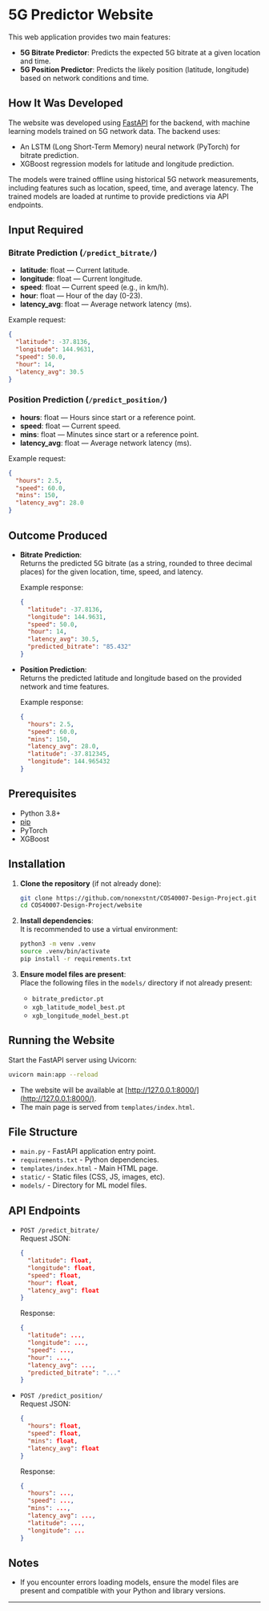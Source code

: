 # 5G Predictor Website

This web application provides two main features:
- **5G Bitrate Predictor**: Predicts the expected 5G bitrate at a given location and time.
- **5G Position Predictor**: Predicts the likely position (latitude, longitude) based on network conditions and time.

## How It Was Developed

The website was developed using [FastAPI](https://fastapi.tiangolo.com/) for the backend, with machine learning models trained on 5G network data. The backend uses:
- An LSTM (Long Short-Term Memory) neural network (PyTorch) for bitrate prediction.
- XGBoost regression models for latitude and longitude prediction.

The models were trained offline using historical 5G network measurements, including features such as location, speed, time, and average latency. The trained models are loaded at runtime to provide predictions via API endpoints.

## Input Required

### Bitrate Prediction (`/predict_bitrate/`)
- **latitude**: float — Current latitude.
- **longitude**: float — Current longitude.
- **speed**: float — Current speed (e.g., in km/h).
- **hour**: float — Hour of the day (0-23).
- **latency_avg**: float — Average network latency (ms).

Example request:
```json
{
  "latitude": -37.8136,
  "longitude": 144.9631,
  "speed": 50.0,
  "hour": 14,
  "latency_avg": 30.5
}
```

### Position Prediction (`/predict_position/`)
- **hours**: float — Hours since start or a reference point.
- **speed**: float — Current speed.
- **mins**: float — Minutes since start or a reference point.
- **latency_avg**: float — Average network latency (ms).

Example request:
```json
{
  "hours": 2.5,
  "speed": 60.0,
  "mins": 150,
  "latency_avg": 28.0
}
```

## Outcome Produced

- **Bitrate Prediction**:  
  Returns the predicted 5G bitrate (as a string, rounded to three decimal places) for the given location, time, speed, and latency.

  Example response:
  ```json
  {
    "latitude": -37.8136,
    "longitude": 144.9631,
    "speed": 50.0,
    "hour": 14,
    "latency_avg": 30.5,
    "predicted_bitrate": "85.432"
  }
  ```

- **Position Prediction**:  
  Returns the predicted latitude and longitude based on the provided network and time features.

  Example response:
  ```json
  {
    "hours": 2.5,
    "speed": 60.0,
    "mins": 150,
    "latency_avg": 28.0,
    "latitude": -37.812345,
    "longitude": 144.965432
  }
  ```

## Prerequisites

- Python 3.8+
- [pip](https://pip.pypa.io/en/stable/)
- PyTorch
- XGBoost

## Installation

1. **Clone the repository** (if not already done):  
   ```bash
   git clone https://github.com/nonexstnt/COS40007-Design-Project.git
   cd COS40007-Design-Project/website
   ```

2. **Install dependencies**:  
   It is recommended to use a virtual environment:
   ```bash
   python3 -m venv .venv
   source .venv/bin/activate
   pip install -r requirements.txt
   ```

3. **Ensure model files are present**:  
   Place the following files in the `models/` directory if not already present:
   - `bitrate_predictor.pt`
   - `xgb_latitude_model_best.pt`
   - `xgb_longitude_model_best.pt`

## Running the Website

Start the FastAPI server using Uvicorn:

```bash
uvicorn main:app --reload
```

- The website will be available at [http://127.0.0.1:8000/](http://127.0.0.1:8000/).
- The main page is served from `templates/index.html`.

## File Structure

- `main.py` - FastAPI application entry point.
- `requirements.txt` - Python dependencies.
- `templates/index.html` - Main HTML page.
- `static/` - Static files (CSS, JS, images, etc).
- `models/` - Directory for ML model files.

## API Endpoints

- `POST /predict_bitrate/`  
  Request JSON:  
  ```json
  {
    "latitude": float,
    "longitude": float,
    "speed": float,
    "hour": float,
    "latency_avg": float
  }
  ```
  Response:  
  ```json
  {
    "latitude": ...,
    "longitude": ...,
    "speed": ...,
    "hour": ...,
    "latency_avg": ...,
    "predicted_bitrate": "..."
  }
  ```

- `POST /predict_position/`  
  Request JSON:  
  ```json
  {
    "hours": float,
    "speed": float,
    "mins": float,
    "latency_avg": float
  }
  ```
  Response:  
  ```json
  {
    "hours": ...,
    "speed": ...,
    "mins": ...,
    "latency_avg": ...,
    "latitude": ...,
    "longitude": ...
  }
  ```

## Notes

- If you encounter errors loading models, ensure the model files are present and compatible with your Python and library versions.

---